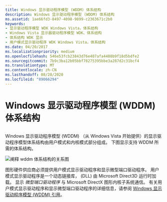 ```yaml
---
title: Windows 显示驱动程序模型 (WDDM) 体系结构
description: Windows 显示驱动程序模型 (WDDM) 体系结构
ms.assetid: 1ae66fd3-8497-4098-9899-c2363671c2b0
keywords:
- 显示驱动程序模型 WDK Windows Vista，体系结构
- Windows Vista 显示器驱动程序模型 WDK、体系结构
- 体系结构 WDK 显示
- 用户模式显示驱动程序 WDK Windows Vista，体系结构
ms.date: 04/20/2017
ms.localizationpriority: medium
ms.openlocfilehash: 546e53fcb23843d76e407afa4408b9f18d5bdfe2
ms.sourcegitcommit: 7b9c3ba12b05bbf78275395bbe3a287d2c31bcf4
ms.translationtype: MT
ms.contentlocale: zh-CN
ms.lasthandoff: 08/28/2020
ms.locfileid: "89066294"
---
```

# <a name="windows-display-driver-model-wddm-architecture"></a>Windows 显示驱动程序模型 (WDDM) 体系结构


## <span id="ddk_longhorn_display_driver_model_architecture_gg"></span><span id="DDK_LONGHORN_DISPLAY_DRIVER_MODEL_ARCHITECTURE_GG"></span>


Windows 显示驱动程序模型 (WDDM) （从 Windows Vista 开始提供）的显示驱动程序模型体系结构由用户模式和内核模式部分组成。 下图显示支持 WDDM 所需的体系结构。

![阐释 wddm 体系结构的关系图](images/dx10arch.png)

图形硬件供应商必须提供用户模式显示驱动程序和显示微型端口驱动程序。 用户模式显示驱动程序是一个动态链接库， (DLL) 由 Microsoft Direct3D 运行时加载。 显示 *微型端口驱动程序* 与 Microsoft DirectX 图形内核子系统通信。 有关用户模式显示驱动程序和显示微型端口驱动程序的详细信息，请参阅 [Windows 显示驱动程序模型 (WDDM) 引用](/windows-hardware/drivers/ddi/_display/)。

 

